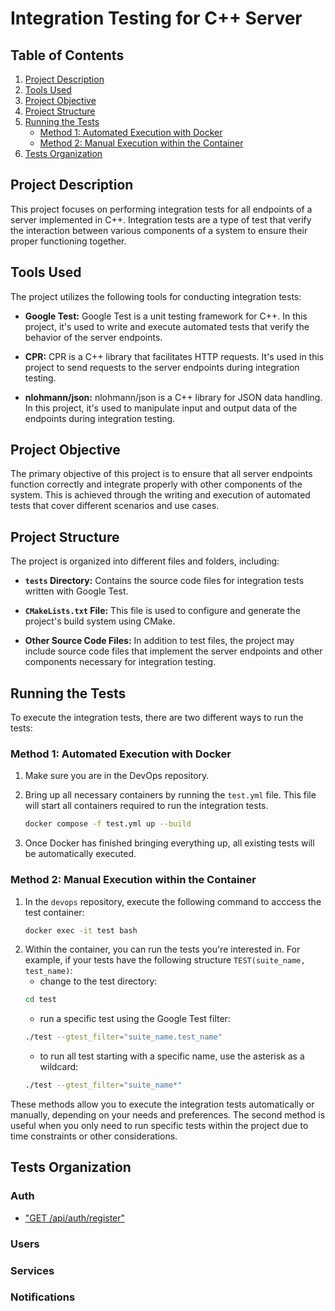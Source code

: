 # Integration Testing for C++ Server

## Table of Contents
1. [Project Description](#project-description)
2. [Tools Used](#tools-used)
3. [Project Objective](#project-objective)
4. [Project Structure](#project-structure)
5. [Running the Tests](#running-the-tests)
    - [Method 1: Automated Execution with Docker](#method-1-automated-execution-with-docker)
    - [Method 2: Manual Execution within the Container](#method-2-manual-execution-within-the-container)
6. [Tests Organization](#tests-organization)

## Project Description

This project focuses on performing integration tests for all endpoints of a server implemented in C++. Integration tests are a type of test that verify the interaction between various components of a system to ensure their proper functioning together.

## Tools Used

The project utilizes the following tools for conducting integration tests:

- **Google Test:** Google Test is a unit testing framework for C++. In this project, it's used to write and execute automated tests that verify the behavior of the server endpoints.

- **CPR:** CPR is a C++ library that facilitates HTTP requests. It's used in this project to send requests to the server endpoints during integration testing.

- **nlohmann/json:** nlohmann/json is a C++ library for JSON data handling. In this project, it's used to manipulate input and output data of the endpoints during integration testing.

## Project Objective

The primary objective of this project is to ensure that all server endpoints function correctly and integrate properly with other components of the system. This is achieved through the writing and execution of automated tests that cover different scenarios and use cases.

## Project Structure

The project is organized into different files and folders, including:

- **`tests` Directory:** Contains the source code files for integration tests written with Google Test.

- **`CMakeLists.txt` File:** This file is used to configure and generate the project's build system using CMake.

- **Other Source Code Files:** In addition to test files, the project may include source code files that implement the server endpoints and other components necessary for integration testing.

## Running the Tests

To execute the integration tests, there are two different ways to run the tests:

### Method 1: Automated Execution with Docker

1. Make sure you are in the DevOps repository.
2. Bring up all necessary containers by running the `test.yml` file. This file will start all containers required to run the integration tests.

   ```bash
   docker compose -f test.yml up --build
   ```

3. Once Docker has finished bringing everything up, all existing tests will be automatically executed.

### Method 2: Manual Execution within the Container

1. In the `devops` repository, execute the following command to acccess the test container:
   ```bash
   docker exec -it test bash
   ```
2. Within the container, you can run the tests you're interested in. For example, if your tests have the following structure `TEST(suite_name, test_name)`:
   - change to the test directory:
   ```bash
   cd test
   ```
   - run a specific test using the Google Test filter:
   ```bash
   ./test --gtest_filter="suite_name.test_name"
   ```
   - to run all test starting with a specific name, use the asterisk as a wildcard:
   ```bash
   ./test --gtest_filter="suite_name*"
   ```

These methods allow you to execute the integration tests automatically or manually, depending on your needs and preferences. The second method is useful when you only need to run specific tests within the project due to time constraints or other considerations.

## Tests Organization

### Auth
- ["GET /api/auth/register"](tests/auth/lgoin.md)

### Users

### Services 

### Notifications
